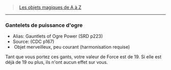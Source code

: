 ﻿> [Les objets magiques de A à Z](hd_magicitems_az_les_objets_magiques_de_a_a_z.md)

---

### Gantelets de puissance d'ogre

- Alias: Gauntlets of Ogre Power (SRD p223)
- Source: (CDC p167)
-  Objet merveilleux, peu courant (harmonisation requise)

Tant que vous portez ces gants, votre valeur de Force est de 19. Si elle est déjà de 19 ou plus, ils n'ont aucun effet sur vous.

